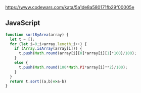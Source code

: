 https://www.codewars.com/kata/5a1de8a580171fb29f00005e

## JavaScript
```js
function sortByArea(array) {
  let t = [];
  for (let i=0;i<array.length;i++) {
    if (Array.isArray(array[i])) {
      t.push(Math.round(array[i][0]*array[i][1]*100)/100);
    }
    else {
      t.push(Math.round(100*Math.PI*array[i]**2)/100);
    }
  }
  return t.sort((a,b)=>a-b)
}
```